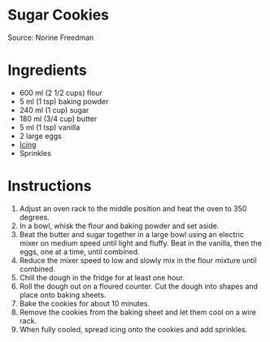 # Sugar Cookies

Source: Norine Freedman

# Ingredients
* 600 ml (2 1/2 cups) flour
* 5 ml (1 tsp) baking powder
* 240 ml (1 cup) sugar
* 180 ml (3/4 cup) butter
* 5 ml (1 tsp) vanilla
* 2 large eggs
* [Icing](../../icing/icing.md)
* Sprinkles

# Instructions
1. Adjust an oven rack to the middle position and heat the oven to 350 degrees.
1. In a bowl, whisk the flour and baking powder and set aside.
1. Beat the butter and sugar together in a large bowl using an electric mixer on medium speed until light and fluffy. Beat in the vanilla, then the eggs, one at a time, until combined.
1. Reduce the mixer speed to low and slowly mix in the flour mixture until combined.
1. Chill the dough in the fridge for at least one hour.
1. Roll the dough out on a floured counter. Cut the dough into shapes and place onto baking sheets.
1. Bake the cookies for about 10 minutes.
1. Remove the cookies from the baking sheet and let them cool on a wire rack.
1. When fully cooled, spread icing onto the cookies and add sprinkles.
